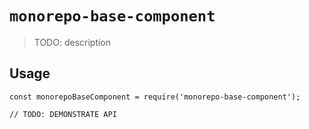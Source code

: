 # `monorepo-base-component`

> TODO: description

## Usage

```
const monorepoBaseComponent = require('monorepo-base-component');

// TODO: DEMONSTRATE API
```
